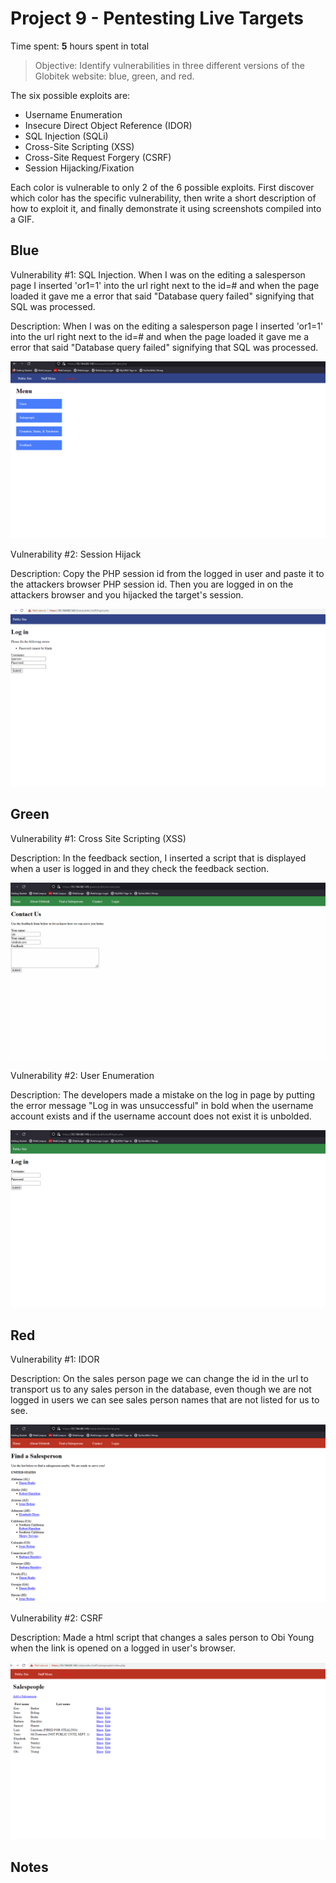# Project 9 - Pentesting Live Targets

Time spent: **5** hours spent in total

> Objective: Identify vulnerabilities in three different versions of the Globitek website: blue, green, and red.

The six possible exploits are:

* Username Enumeration
* Insecure Direct Object Reference (IDOR)
* SQL Injection (SQLi)
* Cross-Site Scripting (XSS)
* Cross-Site Request Forgery (CSRF)
* Session Hijacking/Fixation

Each color is vulnerable to only 2 of the 6 possible exploits. First discover which color has the specific vulnerability, then write a short description of how to exploit it, and finally demonstrate it using screenshots compiled into a GIF.

## Blue

Vulnerability #1: SQL Injection. When I was on the editing a salesperson page I inserted 'or1=1' into the url right next to the id=# and when the page loaded it gave me a error that said "Database query failed" signifying that SQL was processed. 

Description:  When I was on the editing a salesperson page I inserted 'or1=1' into the url right next to the id=# and when the page loaded it gave me a error that said "Database query failed" signifying that SQL was processed. 

<img src="week9_blue1.gif">

Vulnerability #2: Session Hijack

Description: Copy the PHP session id from the logged in user and paste it to the attackers browser PHP session id. Then you are logged in on the attackers browser and you hijacked the target's session. 

<img src="week9_blue2.gif">


## Green

Vulnerability #1: Cross Site Scripting (XSS) 

Description: In the feedback section, I inserted a script <script>alert('Obi XSS');</script> that is displayed when a user is logged in and they check the feedback section. 

<img src="week9_green1.gif">

Vulnerability #2: User Enumeration 

Description: The developers made a mistake on the log in page by putting the error message "Log in was unsuccessful" in bold when the username account exists and if the username account does not exist it is unbolded. 


<img src="week9_green2.gif">


## Red

Vulnerability #1: IDOR

Description: On the sales person page we can change the id in the url to transport us to any sales person in the database, even though we are not logged in users we can see sales person names that are not listed for us to see. 

<img src="week9_red1.gif">

Vulnerability #2: CSRF

Description: Made a html script that changes a sales person to Obi Young when the link is opened on a logged in user's browser. 

<img src="week9_red2.gif">


## Notes


